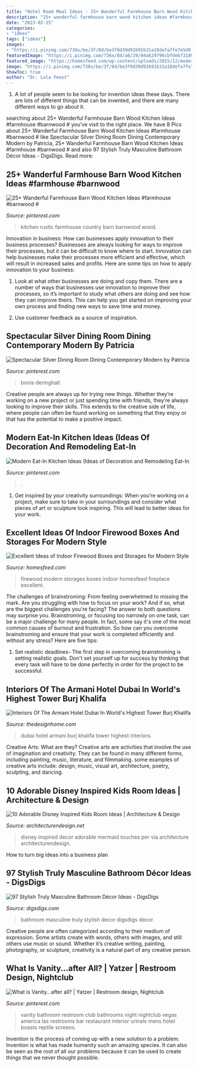 ```yaml
---
title: "Hotel Room Meal Ideas - 25+ Wanderful Farmhouse Barn Wood Kitchen Ideas #farmhouse #barnwood #"
description: "25+ wanderful farmhouse barn wood kitchen ideas #farmhouse #barnwood #"
date: "2023-02-25"
categories:
- "ideas"
tags: ["ideas"]
images:
- "https://i.pinimg.com/736x/be/3f/0d/be3f0d39d92691b31a18defa7fe7e5d9.jpg"
featuredImage: "https://i.pinimg.com/736x/84/a6/29/84a629796cbfdeb73189ac9e3754e788.jpg"
featured_image: "https://homesfeed.com/wp-content/uploads/2015/12/modern-firewood-storage-hidden-in-the-back-of-the-fireplace-but-still-a-niche-carved-into-the-white-wall.jpg"
image: "https://i.pinimg.com/736x/be/3f/0d/be3f0d39d92691b31a18defa7fe7e5d9.jpg"
ShowToc: true
author: "Dr. Lola Feest"
---
```



1. A lot of people seem to be looking for invention ideas these days. There are lots of different things that can be invented, and there are many different ways to go about it. 

	

		
searching about 25+ Wanderful Farmhouse Barn Wood Kitchen Ideas #farmhouse #barnwood # you've visit to the right place. We have 8 Pics about 25+ Wanderful Farmhouse Barn Wood Kitchen Ideas #farmhouse #barnwood # like Spectacular Silver Dining Room Dining Contemporary Modern by Patricia, 25+ Wanderful Farmhouse Barn Wood Kitchen Ideas #farmhouse #barnwood # and also 97 Stylish Truly Masculine Bathroom Décor Ideas - DigsDigs. Read more:
		
    
## 25+ Wanderful Farmhouse Barn Wood Kitchen Ideas #farmhouse #barnwood #

<img loading=lazy src="https://i.pinimg.com/736x/be/3f/0d/be3f0d39d92691b31a18defa7fe7e5d9.jpg" onerror="this.onerror=null;this.src='https://tse2.mm.bing.net/th?id=OIP._uPbWgOgSO6BEOS9qxu2jwHaKj&amp;pid=15.1';" alt="25+ Wanderful Farmhouse Barn Wood Kitchen Ideas #farmhouse #barnwood #">

_Source: pinterest.com_

>kitchen rustic farmhouse country barn barnwood wood. 

	

Innovation in business: How can businesses apply innovation to their business processes?
Businesses are always looking for ways to improve their processes, but it can be difficult to know where to start. Innovation can help businesses make their processes more efficient and effective, which will result in increased sales and profits. Here are some tips on how to apply innovation to your business: 
1. Look at what other businesses are doing and copy them. There are a number of ways that businesses use innovation to improve their processes, so it’s important to study what others are doing and see how they can improve theirs. This can help you get started on improving your own process and finding new ways to save time and money. 

2. Use customer feedback as a source of inspiration.

    
## Spectacular Silver Dining Room Dining Contemporary Modern By Patricia

<img loading=lazy src="https://i.pinimg.com/736x/84/a6/29/84a629796cbfdeb73189ac9e3754e788.jpg" onerror="this.onerror=null;this.src='https://tse4.mm.bing.net/th?id=OIP.rl1tSIO5qPiGVsHhJLjt_wHaLH&amp;pid=15.1';" alt="Spectacular Silver Dining Room Dining Contemporary Modern by Patricia">

_Source: pinterest.com_

>bonis deringhall. 

	

Creative people are always up for trying new things. Whether they’re working on a new project or just spending time with friends, they’re always looking to improve their skills. This extends to the creative side of life, where people can often be found working on something that they enjoy or that has the potential to make a positive impact.

    
## Modern Eat-In Kitchen Ideas (Ideas Of Decoration And Remodeling Eat-In

<img loading=lazy src="https://i.pinimg.com/736x/85/c4/40/85c4408e57f7825356476f405c3eac14.jpg" onerror="this.onerror=null;this.src='https://tse4.mm.bing.net/th?id=OIP.TgByallkzwIXBiDZSIkoRAHaLG&amp;pid=15.1';" alt="Modern Eat-In Kitchen Ideas (Ideas of Decoration and Remodeling Eat-In">

_Source: pinterest.com_

>. 

	

1. Get inspired by your creativity surroundings: When you’re working on a project, make sure to take in your surroundings and consider what pieces of art or sculpture look inspiring. This will lead to better ideas for your work.

    
## Excellent Ideas Of Indoor Firewood Boxes And Storages For Modern Style

<img loading=lazy src="https://homesfeed.com/wp-content/uploads/2015/12/modern-firewood-storage-hidden-in-the-back-of-the-fireplace-but-still-a-niche-carved-into-the-white-wall.jpg" onerror="this.onerror=null;this.src='https://tse3.mm.bing.net/th?id=OIP.xYDrIcEf_VnW7UV5h-pMyQHaLG&amp;pid=15.1';" alt="Excellent Ideas of Indoor Firewood Boxes and Storages for Modern Style">

_Source: homesfeed.com_

>firewood modern storages boxes indoor homesfeed fireplace excellent. 

	

The challenges of brainstroming: From feeling overwhelmed to missing the mark.
Are you struggling with how to focus on your work? And if so, what are the biggest challenges you're facing? The answer to both questions may surprise you. Brainstroming, or focusing too narrowly on one task, can be a major challenge for many people. In fact, some say it's one of the most common causes of burnout and frustration. 
So how can you overcome brainstroming and ensure that your work is completed efficiently and without any stress? Here are five tips: 

1. Set realistic deadlines- The first step in overcoming brainstroming is setting realistic goals. Don't set yourself up for success by thinking that every task will have to be done perfectly in order for the project to be successful.

    
## Interiors Of The Armani Hotel Dubai In World&#039;s Highest Tower Burj Khalifa

<img loading=lazy src="http://thedesignhome.com/wp-content/uploads/2010/11/Sunset-city-view-of-Dubai-Armani-hotel.jpg" onerror="this.onerror=null;this.src='https://tse3.mm.bing.net/th?id=OIP.zJJ2_6PtAqFAHDeq641E8gHaLK&amp;pid=15.1';" alt="Interiors Of The Armani Hotel Dubai In World&#039;s Highest Tower Burj Khalifa">

_Source: thedesignhome.com_

>dubai hotel armani burj khalifa tower highest interiors. 

	

Creative Arts: What are they?
Creative arts are activities that involve the use of imagination and creativity. They can be found in many different forms, including painting, music, literature, and filmmaking. some examples of creative arts include: design, music, visual art, architecture, poetry, sculpting, and dancing.

    
## 10 Adorable Disney Inspired Kids Room Ideas | Architecture &amp; Design

<img loading=lazy src="https://cdn.architecturendesign.net/wp-content/uploads/2014/09/188.jpg" onerror="this.onerror=null;this.src='https://tse1.mm.bing.net/th?id=OIP.eSrTrxeEEmd9k9ahspK4vQHaLZ&amp;pid=15.1';" alt="10 Adorable Disney Inspired Kids Room Ideas | Architecture &amp; Design">

_Source: architecturendesign.net_

>disney inspired decor adorable mermaid touches per via architecture architecturendesign. 

	

How to turn big ideas into a business plan
 

    
## 97 Stylish Truly Masculine Bathroom Décor Ideas - DigsDigs

<img loading=lazy src="https://www.digsdigs.com/photos/2013/03/76-stylish-truly-masculine-bathroom-decor-ideas-16.jpg" onerror="this.onerror=null;this.src='https://tse2.mm.bing.net/th?id=OIP.ur9wz9bdD1nWqMe47gT4mgHaKW&amp;pid=15.1';" alt="97 Stylish Truly Masculine Bathroom Décor Ideas - DigsDigs">

_Source: digsdigs.com_

>bathroom masculine truly stylish decor digsdigs décor. 

	

Creative people are often categorized according to their medium of expression. Some artists create with words, others with images, and still others use music or sound. Whether it’s creative writing, painting, photography, or sculpture, creativity is a natural part of any creative person.

    
## What Is Vanity...after All? | Yatzer | Restroom Design, Nightclub

<img loading=lazy src="https://i.pinimg.com/736x/be/34/17/be34176f99650c22984e7173c350c6a9--restroom-design-public-bathrooms.jpg" onerror="this.onerror=null;this.src='https://tse3.mm.bing.net/th?id=OIP.3zI9QppgopboI-bZoPUXZQHaLG&amp;pid=15.1';" alt="What is Vanity...after all? | Yatzer | Restroom design, Nightclub">

_Source: pinterest.com_

>vanity bathroom restroom club bathrooms night nightclub vegas america las restrooms bar restaurant interior urinals mens hotel boasts reptile screens. 

	

Invention is the process of coming up with a new solution to a problem. Invention is what has made humanity such an amazing species. It can also be seen as the root of all our problems because it can be used to create things that we never thought possible.

